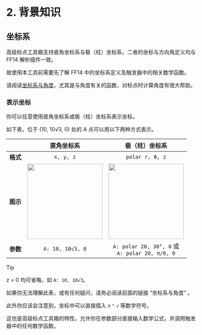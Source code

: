 # 2. 背景知识

## 坐标系

高级标点工具箱支持直角坐标系与极（柱）坐标系，二者的坐标与方向角定义均与 FF14 解析插件一致。

故使用本工具前需要先了解 FF14 中的坐标系定义及触发器中的相关数学函数。

请阅读[坐标系与角度](https://github.com/MnFeN/ACT_Tech_Guide/blob/main/Triggernometry%20%E8%A7%A6%E5%8F%91%E5%99%A8%E5%86%99%E4%BD%9C%E6%8C%87%E5%8D%97/%E5%9D%90%E6%A0%87%E7%B3%BB%E4%B8%8E%E8%A7%92%E5%BA%A6.md)，尤其是与角度有关的函数，对标点时计算角度有很大帮助。

### 表示坐标

你可以任意使用直角坐标系或极（柱）坐标系表示坐标。

如下表，位于 (10, 10√3, 0) 处的 A 点可以用以下两种方式表示。

|     |直角坐标系|极（柱）坐标系|
|:---:|:---:|:---:|
|**格式**|`x, y, z`|`polar r, θ, z`|
|**图示**|<img src="https://github.com/user-attachments/assets/c80126dc-64c1-49a8-8e46-609fa931b449" height="200">|<img src="https://github.com/user-attachments/assets/17d5a528-c174-4502-b5e0-9f7fc77f1391" height="200">|
|**参数**|`A: 10, 10√3, 0`|`A: polar 20, 30°, 0` 或 <br /> `A: polar 20, π/6, 0`|

> [!TIP]
> 
> z = 0 均可省略，如 `A: 10, 10√3`。
>
> 如果你无法理解此表，或有任何疑问，请务必阅读前面的链接 “坐标系与角度” 。

此外你应该会注意到，坐标中可以直接插入 `π` `°` `√` 等数学符号。

这也是高级标点工具箱的特性，允许你在参数部分直接输入数学公式，并调用触发器中的任何数学函数。
